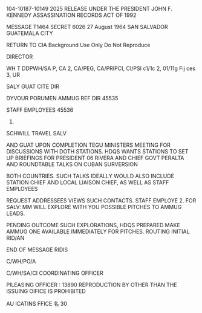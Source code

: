 104-10187-10149 2025 RELEASE UNDER THE PRESIDENT JOHN F. KENNEDY ASSASSINATION RECORDS ACT OF 1992

MESSAGE T1464
SECRET
6026
27 August 1964
SAN SALVADOR GUATEMALA CITY

RETURN TO CIA
Background Use Only
Do Not Reproduce

DIRECTOR

WH T
DDPWH/SA P, CA 2, CA/PEG, CA/PRIPCI, CI/PSI
c1/1c 2, 01/11g Fij ces 3, UR

SALY GUAT
CITE DIR

DYVOUR PORUMEN AMMUG
REF DIR 45535

STAFF EMPLOYEES 45536

1.
SCHWILL TRAVEL SALV

AND GUAT UPON COMPLETION TEGU MINISTERS MEETING FOR DISCUSSIONS WITH
DOTH STATIONS. HDQS WANTS STATIONS TO SET UP BRIEFINGS FOR PRESIDENT 06
RIVERA AND CHIEF GOVT PERALTA AND ROUNDTABLE TALKS ON CUBAN SURVERSION

BOTH COUNTRIES. SUCH TALKS IDEALLY WOULD ALSO INCLUDE STATION CHIEF
AND LOCAL LIAISON CHIEF, AS WELL AS STAFF EMPLOYEES

REQUEST ADDRESSEES VIEWS SUCH CONTACTS.
STAFF EMPLOYE
2. FOR SALV: MM WILL EXPLORE WITH YOU
POSSIBLE PITCHES TO AMMUG LEADS.

PENDING OUTCOME SUCH EXPLORATIONS, HDQS PREPARED MAKE AMMUG ONE AVAILABLE
IMMEDIATELY FOR PITCHES.
ROUTING INITIAL
RID/AN

END OF MESSAGE
RIDIS

C/WH/PO/A

C/WH/SA/CI
COORDINATING OFFICER

PILEASING OFFICER
: 13890
REPRODUCTION BY OTHER THAN THE ISSUING OIFICE IS PROHIBITED

AU
ICATINS
FFICE
名
30
